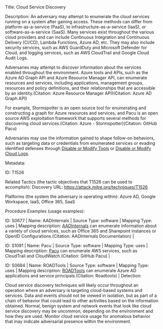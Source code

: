 Title: Cloud Service Discovery

Description: An adversary may attempt to enumerate the cloud services running on a system after gaining access. These methods can differ from platform-as-a-service (PaaS), to infrastructure-as-a-service (IaaS), or software-as-a-service (SaaS). Many services exist throughout the various cloud providers and can include Continuous Integration and Continuous Delivery (CI/CD), Lambda Functions, Azure AD, etc. They may also include security services, such as AWS GuardDuty and Microsoft Defender for Cloud, and logging services, such as AWS CloudTrail and Google Cloud Audit Logs.

Adversaries may attempt to discover information about the services enabled throughout the environment. Azure tools and APIs, such as the Azure AD Graph API and Azure Resource Manager API, can enumerate resources and services, including applications, management groups, resources and policy definitions, and their relationships that are accessible by an identity.(Citation: Azure Resource Manager API)(Citation: Azure AD Graph API)

For example, Stormspotter is an open source tool for enumerating and constructing a graph for Azure resources and services, and Pacu is an open source AWS exploitation framework that supports several methods for discovering cloud services.(Citation: Azure - Stormspotter)(Citation: GitHub Pacu)

Adversaries may use the information gained to shape follow-on behaviors, such as targeting data or credentials from enumerated services or evading identified defenses through [Disable or Modify Tools](https://attack.mitre.org/techniques/T1562/001) or [Disable or Modify Cloud Logs](https://attack.mitre.org/techniques/T1562/008).

Metadata:

ID: T1526

Related Tactics (the tactic objectives that T1526 can be used to accomplish): Discovery URL: https://attack.mitre.org/techniques/T1526

Platforms (the system the adversary is operating within): Azure AD, Google Workspace, IaaS, Office 365, SaaS

Procedure Examples (usage examples):

ID: S0677 | Name: AADInternals | Source Type: software | Mapping Type: uses | Mapping description: [AADInternals](https://attack.mitre.org/software/S0677) can enumerate information about a variety of cloud services, such as Office 365 and Sharepoint instances or OpenID Configurations.(Citation: AADInternals Documentation) |

ID: S1091 | Name: Pacu | Source Type: software | Mapping Type: uses | Mapping description: [Pacu](https://attack.mitre.org/software/S1091) can enumerate AWS services, such as CloudTrail and CloudWatch.(Citation: GitHub Pacu) |

ID: S0684 | Name: ROADTools | Source Type: software | Mapping Type: uses | Mapping description: [ROADTools](https://attack.mitre.org/software/S0684) can enumerate Azure AD applications and service principals.(Citation: Roadtools) | Detection:

Cloud service discovery techniques will likely occur throughout an operation where an adversary is targeting cloud-based systems and services. Data and events should not be viewed in isolation, but as part of a chain of behavior that could lead to other activities based on the information obtained. Normal, benign system and network events that look like cloud service discovery may be uncommon, depending on the environment and how they are used. Monitor cloud service usage for anomalous behavior that may indicate adversarial presence within the environment.